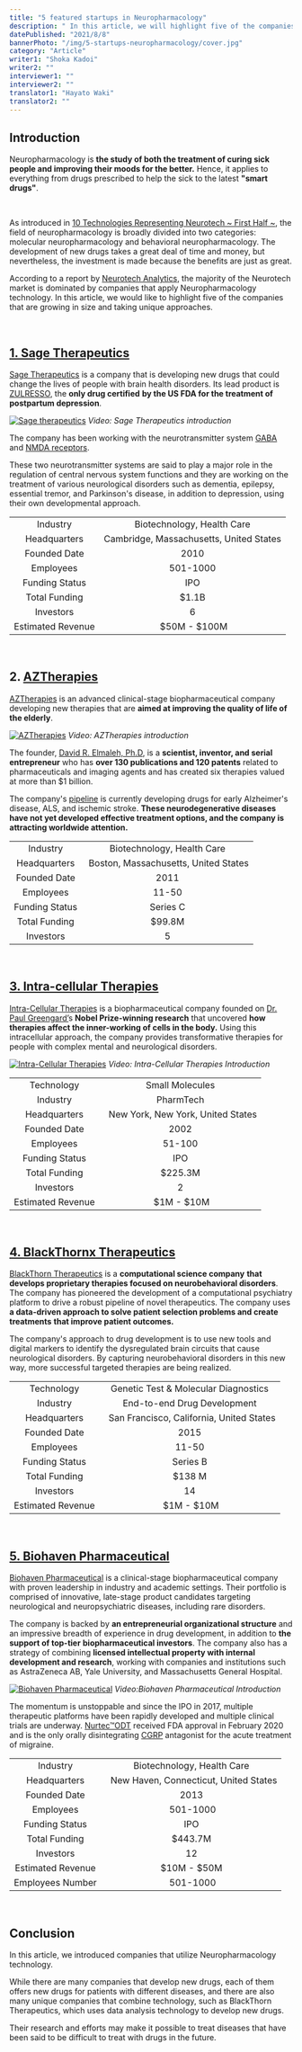 ```yaml
---
title: "5 featured startups in Neuropharmacology"
description: " In this article, we will highlight five of the companies that are growing in size and taking unique approaches with neuropharmacology technology."
datePublished: "2021/8/8"
bannerPhoto: "/img/5-startups-neuropharmacology/cover.jpg"
category: "Article"
writer1: "Shoka Kadoi"
writer2: ""
interviewer1: ""
interviewer2: ""
translator1: "Hayato Waki"
translator2: ""
---
```


## Introduction

Neuropharmacology is **the study of both the treatment of curing sick people and improving their moods for the better.** Hence, it applies to everything from drugs prescribed to help the sick to the latest **"smart drugs"**.

&nbsp;

As introduced in [10 Technologies Representing Neurotech ~ First Half ~](https://neurotechjp.com/blog/10-major-types-of-neurotech/), the field of neuropharmacology is broadly divided into two categories: molecular neuropharmacology and behavioral neuropharmacology. The development of new drugs takes a great deal of time and money, but nevertheless, the investment is made because the benefits are just as great.

According to a report by [Neurotech Analytics](https://www.neurotech.com/), the majority of the Neurotech market is dominated by companies that apply Neuropharmacology technology. In this article, we would like to highlight five of the companies that are growing in size and taking unique approaches.

&nbsp;

## [1. Sage Therapeutics](https://www.sagerx.com/)

[Sage Therapeutics](https://www.sagerx.com/) is a company that is developing new drugs that could change the lives of people with brain health disorders. Its lead product is [ZULRESSO](https://www.zulresso.com/), the **only drug certified** **by the US FDA for the treatment of postpartum depression**.

[![Sage therapeutics](https://neurotechjp.com/img/5-startups-neuropharmacology/sage-therapeutics-video.jpg)](https://www.sagerx.com/about-us/)
_Video: Sage Therapeutics introduction_

The company has been working with the neurotransmitter system [GABA](https://en.wikipedia.org/wiki/Gamma-Aminobutyric_acid) and [NMDA receptors](https://en.wikipedia.org/wiki/NMDA_receptor).

These two neurotransmitter systems are said to play a major role in the regulation of central nervous system functions and they are working on the treatment of various neurological disorders such as dementia, epilepsy, essential tremor, and Parkinson's disease, in addition to depression, using their own developmental approach.

|                   |                                         |
| :---------------: | :-------------------------------------: |
|     Industry      |       Biotechnology, Health Care        |
|   Headquarters    | Cambridge, Massachusetts, United States |
|   Founded Date    |                  2010                   |
|     Employees     |                501-1000                 |
|  Funding Status   |                   IPO                   |
|   Total Funding   |                  $1.1B                  |
|     Investors     |                    6                    |
| Estimated Revenue |               $50M - $100M              |

&nbsp;

## 2. [AZTherapies](https://aztherapies.com/)

[AZTherapies](https://aztherapies.com/) is an advanced clinical-stage biopharmaceutical company developing new therapies that are **aimed at improving the quality of life of the elderly**.

[![AZTherapies](https://neurotechjp.com/img/5-startups-neuropharmacology/aztherapies-video.jpg)](https://vimeo.com/153961980)
_Video: AZTherapies introduction_

The founder, [David R. Elmaleh, Ph.D](https://aztherapies.com/about-us/david-elmaleh-phd), is a **scientist, inventor, and serial entrepreneur** who has **over 130 publications and 120 patents** related to pharmaceuticals and imaging agents and has created six therapies valued at more than $1 billion.

The company's [pipeline](https://aztherapies.com/pipeline/) is currently developing drugs for early Alzheimer's disease, ALS, and ischemic stroke. **These neurodegenerative diseases have not yet developed effective treatment options, and the company is attracting worldwide attention.**

|                |                                       |
| :------------: | :-----------------------------------: |
|    Industry    |      Biotechnology, Health Care       |
|  Headquarters  |  Boston, Massachusetts, United States |
|  Founded Date  |                 2011                  |
|   Employees    |                 11-50                 |
| Funding Status |               Series C                |
| Total Funding  |                $99.8M                 |
|   Investors    |                   5                   |

&nbsp;

## [3. Intra-cellular Therapies](https://www.intracellulartherapies.com/)

[Intra-Cellular Therapies](https://www.intracellulartherapies.com/) is a biopharmaceutical company founded on [Dr. Paul Greengard’](https://www.nobelprize.org/prizes/medicine/2000/greengard/facts/)s **Nobel Prize-winning research** that uncovered **how therapies affect the inner-working of cells in the body.** Using this intracellular approach, the company provides transformative therapies for people with complex mental and neurological disorders.

[![Intra-Cellular Therapies](https://neurotechjp.com/img/5-startups-neuropharmacology/intra-cellular-video.jpg)](https://youtu.be/M4_JgS07hBs)
_Video: Intra-Cellular Therapies Introduction_

|                   |                                     |
| :---------------: | :---------------------------------: |
|    Technology     |           Small Molecules           |
|     Industry      |              PharmTech              |
|   Headquarters    |   New York, New York, United States |
|   Founded Date    |                2002                 |
|     Employees     |               51-100                |
|  Funding Status   |                 IPO                 |
|   Total Funding   |               $225.3M               |
|     Investors     |                  2                  |
| Estimated Revenue |              $1M - $10M             |

&nbsp;

## [4. BlackThornx Therapeutics](https://www.blackthornrx.com/)

[BlackThorn Therapeutics](https://www.blackthornrx.com/) is a **computational science company** **that develops proprietary therapies focused on neurobehavioral disorders**. The company has pioneered the development of a computational psychiatry platform to drive a robust pipeline of novel therapeutics. The company uses **a data-driven approach to solve patient selection problems and create treatments** **that improve patient outcomes.**

The company's approach to drug development is to use new tools and digital markers to identify the dysregulated brain circuits that cause neurological disorders. By capturing neurobehavioral disorders in this new way, more successful targeted therapies are being realized.

|                   |                                            |
| :---------------: | :----------------------------------------: |
|    Technology     |    Genetic Test & Molecular Diagnostics    |
|     Industry      |        End-to-end Drug Development         |
|   Headquarters    |   San Francisco, California, United States |
|   Founded Date    |                    2015                    |
|     Employees     |                   11-50                    |
|  Funding Status   |                  Series B                  |
|   Total Funding   |                   $138 M                   |
|     Investors     |                     14                     |
| Estimated Revenue |                 $1M - $10M                 |

&nbsp;

## [5. Biohaven Pharmaceutical](https://www.biohavenpharma.com/)

[Biohaven Pharmaceutical](https://www.biohavenpharma.com/) is a clinical-stage biopharmaceutical company with proven leadership in industry and academic settings. Their portfolio is comprised of innovative, late-stage product candidates targeting neurological and neuropsychiatric diseases, including rare disorders.

The company is backed by **an entrepreneurial organizational structure** and an impressive breadth of experience in drug development, in addition to **the support of top-tier** **biopharmaceutical investors**. The company also has a strategy of combining **licensed intellectual property with internal development and research**, working with companies and institutions such as AstraZeneca AB, Yale University, and Massachusetts General Hospital.

[![Biohaven Pharmaceutical](https://neurotechjp.com/img/5-startups-neuropharmacology/biohaven-video.jpg)](https://www.biohavenpharma.com/science-pipeline/cgrp)
_Video:Biohaven Pharmaceutical Introduction_

The momentum is unstoppable and since the IPO in 2017, multiple therapeutic platforms have been rapidly developed and multiple clinical trials are underway. [Nurtec™ODT](https://www.nurtec.com/) received FDA approval in February 2020 and is the only orally disintegrating [CGRP](https://en.wikipedia.org/wiki/Calcitonin_gene-related_peptide) antagonist for the acute treatment of migraine.

|                   |                                         |
| :---------------: | :-------------------------------------: |
|     Industry      |       Biotechnology, Health Care        |
|   Headquarters    |   New Haven, Connecticut, United States |
|   Founded Date    |                  2013                   |
|     Employees     |                 501-1000                |
|  Funding Status   |                   IPO                   |
|   Total Funding   |                 $443.7M                 |
|     Investors     |                   12                    |
| Estimated Revenue |               $10M - $50M               |
| Employees Number  |                 501-1000                |

&nbsp;

## Conclusion

In this article, we introduced companies that utilize Neuropharmacology technology.

While there are many companies that develop new drugs, each of them offers new drugs for patients with different diseases, and there are also many unique companies that combine technology, such as BlackThorn Therapeutics, which uses data analysis technology to develop new drugs.

Their research and efforts may make it possible to treat diseases that have been said to be difficult to treat with drugs in the future.
